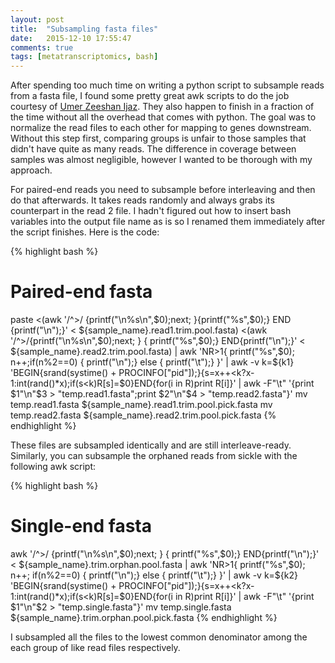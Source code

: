 ```yaml
---
layout: post
title:  "Subsampling fasta files"
date:   2015-12-10 17:55:47
comments: true
tags: [metatranscriptomics, bash]
---
```


After spending too much time on writing a python script to subsample reads from a fasta file, I found some pretty great awk scripts to do the job courtesy of [Umer Zeeshan Ijaz](http://userweb.eng.gla.ac.uk/umer.ijaz/bioinformatics/subsampling_reads.pdf).  They also 
happen to finish in a fraction of the time without all the overhead that comes with python.  The goal was to normalize the read files to each other for mapping to 
genes downstream.  Without this step first, comparing groups is unfair to those samples that didn't have quite as many reads.  The difference in coverage between samples 
was almost negligible, however I wanted to be thorough with my approach.

For paired-end reads you need to subsample before interleaving and then do that afterwards.  It takes reads randomly and always grabs its counterpart in the read 2 file. I 
hadn't figured out how to insert bash variables into the output file name as is so I renamed them immediately after the script finishes.  Here is the code:
	
{% highlight bash %}
# Paired-end fasta
paste <(awk '/^>/ {printf("\n%s\n",$0);next; }{printf("%s",$0);} END {printf("\n");}' < ${sample_name}.read1.trim.pool.fasta) <(awk '/^>/{printf("\n%s\n",$0);next; } { printf("%s",$0);} END{printf("\n");}' < ${sample_name}.read2.trim.pool.fasta) | awk 'NR>1{ printf("%s",$0); n++;if(n%2==0) { printf("\n");} else { printf("\t");} }' | awk -v k=${k1} 'BEGIN{srand(systime() + PROCINFO["pid"]);}{s=x++<k?x-1:int(rand()*x);if(s<k)R[s]=$0}END{for(i in R)print R[i]}' | awk -F"\t" '{print $1"\n"$3 > "temp.read1.fasta";print $2"\n"$4 > "temp.read2.fasta"}'
mv temp.read1.fasta ${sample_name}.read1.trim.pool.pick.fasta
mv temp.read2.fasta ${sample_name}.read2.trim.pool.pick.fasta
{% endhighlight %}
	
These files are subsampled identically and are still interleave-ready.  Similarly, you can subsample the orphaned reads from sickle with the following awk script:

{% highlight bash %}
# Single-end fasta
awk '/^>/ {printf("\n%s\n",$0);next; } { printf("%s",$0);} END{printf("\n");}' < ${sample_name}.trim.orphan.pool.fasta |  awk 'NR>1{ printf("%s",$0); n++; if(n%2==0) { printf("\n");} else { printf("\t");} }' | awk -v k=${k2} 'BEGIN{srand(systime() + PROCINFO["pid"]);}{s=x++<k?x-1:int(rand()*x);if(s<k)R[s]=$0}END{for(i in R)print R[i]}' | awk -F"\t" '{print $1"\n"$2 > "temp.single.fasta"}'
mv temp.single.fasta ${sample_name}.trim.orphan.pool.pick.fasta
{% endhighlight %}
	
I subsampled all the files to the lowest common denominator among the each group of like read files respectively.
	
	
	
